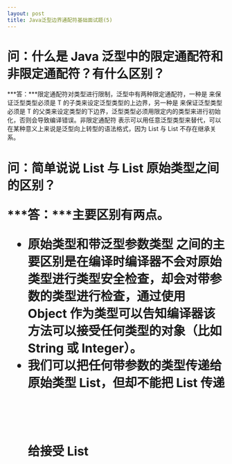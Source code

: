 ```yaml
---
layout: post
title: Java泛型边界通配符基础面试题(5)
---
```

# 问：什么是 Java 泛型中的限定通配符和非限定通配符？有什么区别？
***答：***限定通配符对类型进行限制，泛型中有两种限定通配符，一种是 <? extends T> 来保证泛型类型必须是 T 的子类来设定泛型类型的上边界，另一种是 <? super T> 来保证泛型类型必须是 T 的父类来设定类型的下边界，泛型类型必须用限定内的类型来进行初始化，否则会导致编译错误。非限定通配符 <?> 表示可以用任意泛型类型来替代，可以在某种意义上来说是泛型向上转型的语法格式，因为 List<String> 与 List<Object> 不存在继承关系。

# 问：简单说说 List<Object> 与 List 原始类型之间的区别？  
***答：***主要区别有两点。
* 原始类型和带泛型参数类型 <Object> 之间的主要区别是在编译时编译器不会对原始类型进行类型安全检查，却会对带参数的类型进行检查，通过使用 Object 作为类型可以告知编译器该方法可以接受任何类型的对象（比如 String 或 Integer）。
* 我们可以把任何带参数的类型传递给原始类型 List，但却不能把 List<String> 传递给接受 List<Object> 的方法，因为会产生编译错误。

# 问：简单说说 List<Object> 与 List<?> 类型之间的区别？  
*** 答：***这道题跟上一道题看起来很像，实质上却完全不同。List<?> 是一个未知类型的 List，而 List<Object> 其实是任意类型的 List，我们可以把 List<String>、List<Integer> 赋值给 List<?>，却不能把 List<String> 赋值给 List<Object>。譬如：

```
List<?> listOfAnyType;
List<Object> listOfObject = new ArrayList<Object>();
List<String> listOfString = new ArrayList<String>();
List<Integer> listOfInteger = new ArrayList<Integer>();
listOfAnyType = listOfString; //legal
listOfAnyType = listOfInteger;  //legal
listOfObjectType = (List<Object>) listOfString; //compiler error
```
所以通配符形式都可以用类型参数的形式来替代，通配符能做的用类型参数都能做。 通配符形式可以减少类型参数，形式上往往更为简单，可读性也更好，所以能用通配符的就用通配符。 如果类型参数之间有依赖关系或者返回值依赖类型参数或者需要写操作则只能用类型参数。  

# 问：List<? extends T>和List <? super T>之间有什么区别？  
***答：***有时面试官会用这个问题来评估你对泛型的理解，而不是直接问你什么是限定通配符和非限定通配符，这两个 List 的声明都是限定通配符的例子，List<? extends T> 可以接受任何继承自 T 的类型的 List，而 List<? super T> 可以接受任何 T 的父类构成的 List。例如 List<? extends Number> 可以接受 List<Integer> 或 List<Float>。Java 容器类的实现中有很多这种用法，比如  Collections 中就有如下一些方法：

```
public static <T extends Comparable<? super T>> void sort(List<T> list)
public static <T> void sort(List<T> list, Comparator<? super T> c)
public static <T> void copy(List<? super T> dest,List<? extends T> src)
public static <T> T max(Collection<? extends T> coll, Comparator<? super T> comp)
```

# 问：说说 <T extends E> 和 <? extends E> 有什么区别？  
***答：***它们用的地方不一样，***<T extends E> 用于定义类型参数，声明了一个类型参数 T，可放在泛型类定义中类名后面、接口后面、泛型方法返回值前面。 <? extends E> 用于实例化类型参数，用于实例化泛型变量中的类型参数，只是这个具体类型是未知的，只知道它是 E 或 E 的某个子类型。***虽然它们不一样，但两种写法经常可以达到相同的目的，譬如：

```
public void addAll(Bean<? extends E> c)
public <T extends E> void addAll(Bean<T> c)
```

# 问：说说List<String> 与List<Object> 的关系和区别？  
***答：***这两个东西没有关系只有区别。
因为也许很多人认为 String 是 Object 的子类，所以 List<String> 应当可以用在需要 List<Object> 的地方，但是事实并非如此，泛型类型之间不具备泛型参数类型的继承关系，所以 List<String> 和 List<Object> 没有关系，无法转换。
 
